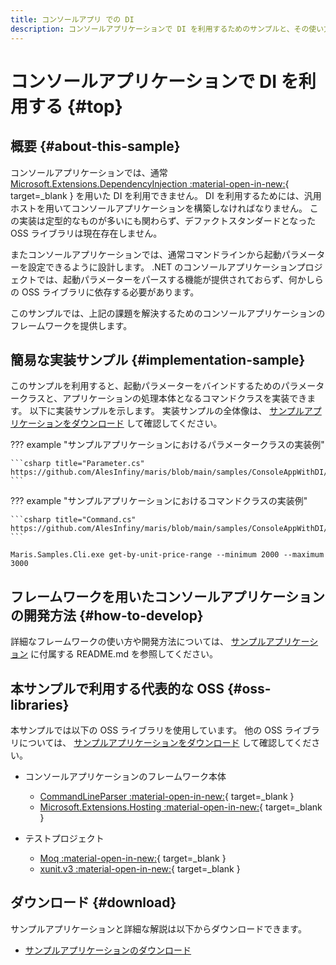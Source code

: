 ```yaml
---
title: コンソールアプリ での DI
description: コンソールアプリケーションで DI を利用するためのサンプルと、その使い方を解説します。
---
```


# コンソールアプリケーションで DI を利用する {#top}

## 概要 {#about-this-sample}

コンソールアプリケーションでは、通常 [Microsoft.Extensions.DependencyInjection :material-open-in-new:](https://www.nuget.org/packages/Microsoft.Extensions.DependencyInjection/){ target=_blank } を用いた DI を利用できません。
DI を利用するためには、汎用ホストを用いてコンソールアプリケーションを構築しなければなりません。
この実装は定型的なものが多いにも関わらず、デファクトスタンダードとなった OSS ライブラリは現在存在しません。

またコンソールアプリケーションでは、通常コマンドラインから起動パラメーターを設定できるように設計します。
.NET のコンソールアプリケーションプロジェクトでは、起動パラメーターをパースする機能が提供されておらず、何かしらの OSS ライブラリに依存する必要があります。

このサンプルでは、上記の課題を解決するためのコンソールアプリケーションのフレームワークを提供します。

## 簡易な実装サンプル {#implementation-sample}

このサンプルを利用すると、起動パラメーターをバインドするためのパラメータークラスと、アプリケーションの処理本体となるコマンドクラスを実装できます。
以下に実装サンプルを示します。
実装サンプルの全体像は、 [サンプルアプリケーションをダウンロード](#download) して確認してください。

??? example "サンプルアプリケーションにおけるパラメータークラスの実装例"

    ```csharp title="Parameter.cs"
    https://github.com/AlesInfiny/maris/blob/main/samples/ConsoleAppWithDI/solution/src/Maris.Samples.Cli/Commands/GetProductsByUnitPriceRange/Parameter.cs
    ```

??? example "サンプルアプリケーションにおけるコマンドクラスの実装例"

    ```csharp title="Command.cs"
    https://github.com/AlesInfiny/maris/blob/main/samples/ConsoleAppWithDI/solution/src/Maris.Samples.Cli/Commands/GetProductsByUnitPriceRange/Command.cs
    ```

```winbatch title="コマンドラインからの実行例"
Maris.Samples.Cli.exe get-by-unit-price-range --minimum 2000 --maximum 3000
```

## フレームワークを用いたコンソールアプリケーションの開発方法 {#how-to-develop}

詳細なフレームワークの使い方や開発方法については、 [サンプルアプリケーション](#download) に付属する README.md を参照してください。

## 本サンプルで利用する代表的な OSS {#oss-libraries}

本サンプルでは以下の OSS ライブラリを使用しています。
他の OSS ライブラリについては、 [サンプルアプリケーションをダウンロード](#download) して確認してください。

- コンソールアプリケーションのフレームワーク本体
    - [CommandLineParser :material-open-in-new:](https://www.nuget.org/packages/CommandLineParser/){ target=_blank }
    - [Microsoft.Extensions.Hosting :material-open-in-new:](https://www.nuget.org/packages/Microsoft.Extensions.Hosting/){ target=_blank }

- テストプロジェクト
    - [Moq :material-open-in-new:](https://www.nuget.org/packages/Moq/){ target=_blank }
    - [xunit.v3 :material-open-in-new:](https://www.nuget.org/packages/xunit.v3/){ target=_blank }

## ダウンロード {#download}

サンプルアプリケーションと詳細な解説は以下からダウンロードできます。

- [サンプルアプリケーションのダウンロード](../downloads/console-app-with-di.zip)
